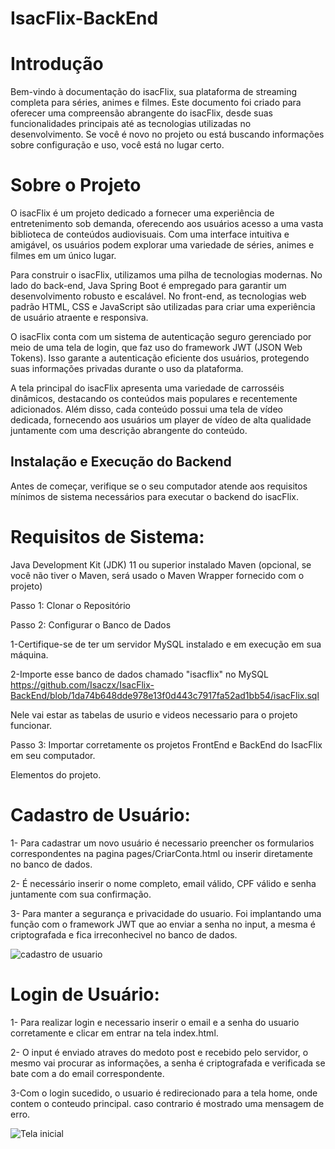 # IsacFlix-BackEnd
# Introdução

Bem-vindo à documentação do isacFlix, sua plataforma de streaming completa para séries, animes e filmes. Este documento foi criado para oferecer uma compreensão abrangente do isacFlix, desde suas funcionalidades principais até as tecnologias utilizadas no desenvolvimento. Se você é novo no projeto ou está buscando informações sobre configuração e uso, você está no lugar certo.

# Sobre o Projeto

O isacFlix é um projeto dedicado a fornecer uma experiência de entretenimento sob demanda, oferecendo aos usuários acesso a uma vasta biblioteca de conteúdos audiovisuais. Com uma interface intuitiva e amigável, os usuários podem explorar uma variedade de séries, animes e filmes em um único lugar.

Para construir o isacFlix, utilizamos uma pilha de tecnologias modernas. No lado do back-end, Java Spring Boot é empregado para garantir um desenvolvimento robusto e escalável. No front-end, as tecnologias web padrão HTML, CSS e JavaScript são utilizadas para criar uma experiência de usuário atraente e responsiva.

O isacFlix conta com um sistema de autenticação seguro gerenciado por meio de uma tela de login, que faz uso do framework JWT (JSON Web Tokens). Isso garante a autenticação eficiente dos usuários, protegendo suas informações privadas durante o uso da plataforma.

A tela principal do isacFlix apresenta uma variedade de carrosséis dinâmicos, destacando os conteúdos mais populares e recentemente adicionados. Além disso, cada conteúdo possui uma tela de vídeo dedicada, fornecendo aos usuários um player de vídeo de alta qualidade juntamente com uma descrição abrangente do conteúdo.

## Instalação e Execução do Backend 

Antes de começar, verifique se o seu computador atende aos requisitos mínimos de sistema necessários para executar o backend do isacFlix.

# Requisitos de Sistema:

Java Development Kit (JDK) 11 ou superior instalado
Maven (opcional, se você não tiver o Maven, será usado o Maven Wrapper fornecido com o projeto)

Passo 1: Clonar o Repositório

Passo 2: Configurar o Banco de Dados

1-Certifique-se de ter um servidor MySQL instalado e em execução em sua máquina.

2-Importe esse  banco de dados chamado "isacflix" no MySQL https://github.com/Isaczx/IsacFlix-BackEnd/blob/1da74b648dde978e13f0d443c7917fa52ad1bb54/isacFlix.sql

Nele vai estar as tabelas de usurio e videos necessario para o projeto funcionar.

Passo 3: Importar corretamente os projetos FrontEnd e BackEnd do IsacFlix em seu computador.

Elementos do projeto.

# Cadastro de Usuário:

1- Para cadastrar um novo usuário é necessario preencher os formularios correspondentes na pagina pages/CriarConta.html ou inserir diretamente no banco de dados.

2- É necessário inserir o nome completo, email válido, CPF válido e senha juntamente com sua confirmação.

3- Para manter a segurança e privacidade do usuario. Foi implantando uma função com o framework JWT que ao enviar a senha no input, a mesma é criptografada e fica irreconhecivel no banco de dados.


![cadastro de usuario](https://github.com/Isaczx/IsacFlix-BackEnd/assets/118670709/18157ceb-b08d-46a9-ab47-674c8e04d380)

# Login de Usuário:

1- Para realizar login e necessario inserir o email e a senha do usuario corretamente e clicar em entrar na tela index.html.

2- O input é enviado atraves do medoto post e recebido pelo servidor, o mesmo vai procurar as informações, a senha é criptografada e verificada se bate com a do email correspondente.

3-Com o login sucedido, o usuario é redirecionado para a tela home, onde contem o conteudo principal. caso contrario é mostrado uma mensagem de erro.

![Tela inicial](https://github.com/Isaczx/IsacFlix-BackEnd/assets/118670709/3b266609-7772-4930-9eec-188e094cf294)
